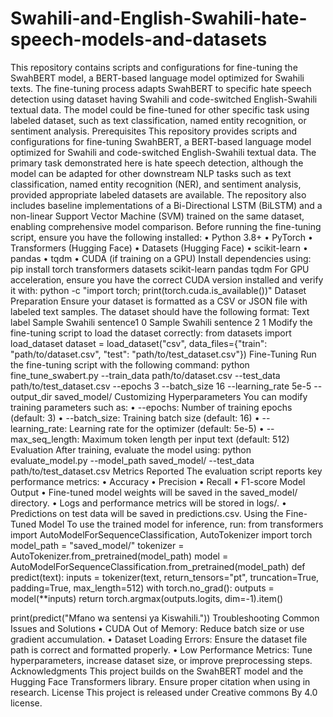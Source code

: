 # Swahili-and-English-Swahili-hate-speech-models-and-datasets

This repository contains scripts and configurations for fine-tuning the SwahBERT model, a BERT-based language model optimized for Swahili texts. 
The fine-tuning process adapts SwahBERT to specific hate speech detection using dataset having Swahili and code-switched English-Swahili textual data. The model could be fine-tuned for other specific task using labeled dataset, such as text classification, named entity recognition, or sentiment analysis.
Prerequisites
This repository provides scripts and configurations for fine-tuning SwahBERT, a BERT-based language model optimized for Swahili and code-switched English-Swahili textual data. The primary task demonstrated here is hate speech detection, although the model can be adapted for other downstream NLP tasks such as text classification, named entity recognition (NER), and sentiment analysis, provided appropriate labeled datasets are available. The repository also includes baseline implementations of a Bi-Directional LSTM (BiLSTM) and a non-linear Support Vector Machine (SVM) trained on the same dataset, enabling comprehensive model comparison.
Before running the fine-tuning script, ensure you have the following installed:
•	Python 3.8+
•	PyTorch
•	Transformers (Hugging Face)
•	Datasets (Hugging Face)
•	scikit-learn
•	pandas
•	tqdm
•	CUDA (if training on a GPU)
Install dependencies using:
pip install torch transformers datasets scikit-learn pandas tqdm
For GPU acceleration, ensure you have the correct CUDA version installed and verify it with:
python -c "import torch; print(torch.cuda.is_available())"
Dataset Preparation
Ensure your dataset is formatted as a CSV or JSON file with labeled text samples. The dataset should have the following format:
Text	  label
Sample Swahili sentence1	    0
Sample Swahili sentence 2	    1
Modify the fine-tuning script to load the dataset correctly:
from datasets import load_dataset
 dataset = load_dataset("csv", data_files={"train": "path/to/dataset.csv", "test": "path/to/test_dataset.csv"})
Fine-Tuning
Run the fine-tuning script with the following command:
python fine_tune_swabert.py --train_data path/to/dataset.csv --test_data path/to/test_dataset.csv --epochs 3 --batch_size 16 --learning_rate 5e-5 --output_dir saved_model/
Customizing Hyperparameters
You can modify training parameters such as:
•	--epochs: Number of training epochs (default: 3)
•	--batch_size: Training batch size (default: 16)
•	--learning_rate: Learning rate for the optimizer (default: 5e-5)
•	--max_seq_length: Maximum token length per input text (default: 512)
Evaluation
After training, evaluate the model using:
python evaluate_model.py --model_path saved_model/ --test_data path/to/test_dataset.csv
Metrics Reported
The evaluation script reports key performance metrics:
•	Accuracy
•	Precision
•	Recall
•	F1-score
Model Output
•	Fine-tuned model weights will be saved in the saved_model/ directory.
•	Logs and performance metrics will be stored in logs/.
•	Predictions on test data will be saved in predictions.csv.
Using the Fine-Tuned Model
To use the trained model for inference, run:
from transformers import AutoModelForSequenceClassification, AutoTokenizer
import torch
model_path = "saved_model/"
tokenizer = AutoTokenizer.from_pretrained(model_path)
model = AutoModelForSequenceClassification.from_pretrained(model_path)
def predict(text):
    inputs = tokenizer(text, return_tensors="pt", truncation=True, padding=True, max_length=512)
    with torch.no_grad():
        outputs = model(**inputs)
    return torch.argmax(outputs.logits, dim=-1).item()

print(predict("Mfano wa sentensi ya Kiswahili."))
Troubleshooting
Common Issues and Solutions
•	CUDA Out of Memory: Reduce batch size or use gradient accumulation.
•	Dataset Loading Errors: Ensure the dataset file path is correct and formatted properly.
•	Low Performance Metrics: Tune hyperparameters, increase dataset size, or improve preprocessing steps.
Acknowledgments
This project builds on the SwahBERT model and the Hugging Face Transformers library. Ensure proper citation when using in research.
License
This project is released under Creative commons By 4.0 license.
